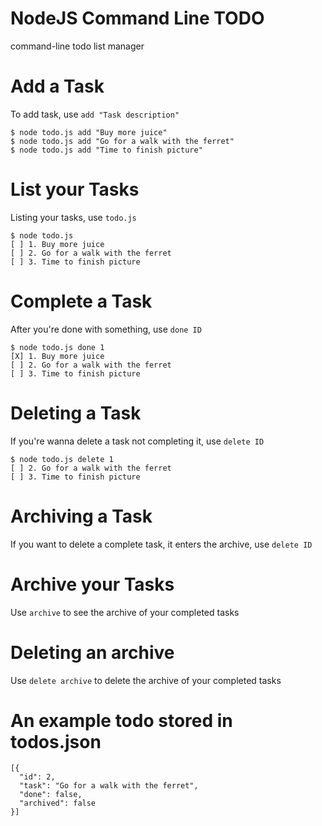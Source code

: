 # NodeJS Command Line TODO
command-line todo list manager
# Add a Task
To add task, use `add "Task description"`
```
$ node todo.js add "Buy more juice"
$ node todo.js add "Go for a walk with the ferret"
$ node todo.js add "Time to finish picture"
```
# List your Tasks
Listing your tasks, use `todo.js`
```
$ node todo.js
[ ] 1. Buy more juice
[ ] 2. Go for a walk with the ferret
[ ] 3. Time to finish picture
```
# Complete a Task
After you're done with something, use `done ID`
```
$ node todo.js done 1
[X] 1. Buy more juice
[ ] 2. Go for a walk with the ferret
[ ] 3. Time to finish picture
```
# Deleting a Task
If you're wanna delete a task not completing it, use `delete ID`
```
$ node todo.js delete 1
[ ] 2. Go for a walk with the ferret
[ ] 3. Time to finish picture
```
# Archiving a Task
If you want to delete a complete task, it enters the archive, use `delete ID`
# Archive your Tasks
Use `archive` to see the archive of your completed tasks
# Deleting an archive
Use `delete archive` to delete the archive of your completed tasks
# An example todo stored in todos.json
```
[{
  "id": 2,
  "task": "Go for a walk with the ferret",
  "done": false,
  "archived": false
}]
  ```
